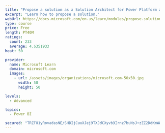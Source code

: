 ```yaml
---
title: "Propose a solution as a Solution Architect for Power Platform and Dynamics 365"
excerpt: "Learn how to propose a solution."
webUrl: https://docs.microsoft.com/en-us/learn/modules/propose-solution/
type: course
price: Free
length: PT40M
ratings:
  count: 233
  average: 4.6351933
heat: 50

provider:
  name: Microsoft Learn
  domain: microsoft.com
  images:
    - url: /assets/images/organizations/microsoft.com-50x50.jpg
      width: 50
      height: 50

levels:
  - Advanced

topics:
  - Power BI

secured: "TRZFU1yRovadasNE/SHDIjCuuXJej9TXJdCXyvb9Irnz7buNsJ+zZZ2DdKmWW9I+RmIs9s/yKb2Wr6SIFMKZqhk/QE9/1JLrUv4UDw8xWxY3Cswts2BlP+JJJ/mmMxwLaaJhwCsSmzZmtgWFhfW+6PibvNvGHjs0o1nCL+F0OvdCa89XSppe9RJgayd1GcwLJqbbw0RCZ3L3BioRqB6QOYfag+h1Uky1wY8J43SYnL+MrbabVO866sn1BAQ2coG9Uor9YbAy0O8X3yY5wb+QXg7EiuU5PYUVm8vC0n+tV0JHKAkC6Qhd7eFK1qVtYjfPpMNpp+tWjwK79/+6HEMIBx2gnAjazbyzDbXx+7FgnEfr/tTKnJY8mNUv9zFMOzLDj46H28pgSP5TvMS9GJPZMQ==;mDnjelmITaAL45w5WKXRiQ=="
---
```


